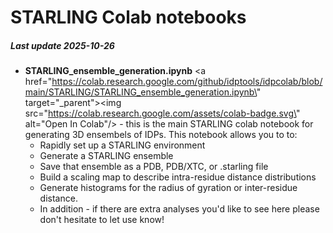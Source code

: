# STARLING Colab notebooks
##### Last update 2025-10-26

* **STARLING\_ensemble\_generation.ipynb** <a href=\"https://colab.research.google.com/github/idptools/idpcolab/blob/main/STARLING/STARLING_ensemble_generation.ipynb\" target=\"_parent\"><img src=\"https://colab.research.google.com/assets/colab-badge.svg\" alt=\"Open In Colab\"/></a> - this is the main STARLING colab notebook for generating 3D ensembels of IDPs. This notebook allows you to to:
	* Rapidly set up a STARLING environment
	* Generate a STARLING ensemble
	* Save that ensemble as a PDB, PDB/XTC, or .starling file 
	* Build a scaling map to describe intra-residue distance distributions
	* Generate histograms for the radius of gyration or inter-residue distance.
	* In addition - if there are extra analyses you'd like to see here please don't hesitate to let use know!
